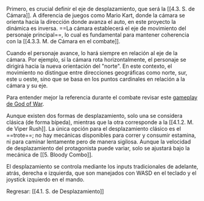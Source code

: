 
Primero, es crucial definir el eje de desplazamiento, que será la [[4.3. S. de Cámara]]. A diferencia de juegos como Mario Kart, donde la cámara se orienta hacia la dirección donde avanza el auto, en este proyecto la dinámica es inversa. ==La cámara establecerá el eje de movimiento del personaje principal==, lo cual es fundamental para mantener coherencia con la [[4.3.3. M. de Cámara en el combate]].

Cuando el personaje avance, lo hará siempre en relación al eje de la cámara. Por ejemplo, si la cámara rota horizontalmente, el personaje se dirigirá hacia la nueva orientación del "norte". En este contexto, el movimiento no distingue entre direcciones geográficas como norte, sur, este u oeste, sino que se basa en los puntos cardinales en relación a la cámara y su eje.

Para entender mejor la referencia durante el combate revisar este [gameplay de God of War](https://youtu.be/BsVrS0Jgig8?si=QWJ7YVEP_cXBU45X).

Aunque existen dos formas de desplazamiento, solo una se considera clásica (de forma bípeda), mientras que la otra corresponde a la [[4.1.2. M. de Viper Rush]]. La única opción para el desplazamiento clásico es el ==trote==; no hay mecánicas disponibles para correr y consumir estamina, ni para caminar lentamente pero de manera sigilosa. Aunque la velocidad de desplazamiento del protagonista puede variar, solo se ajustará bajo la mecánica de [[5. Bloody Combo]].

El desplazamiento se controla mediante los inputs tradicionales de adelante, atrás, derecha e izquierda, que son manejados con WASD en el teclado y el joystick izquierdo en el mando.


Regresar: [[4.1. S. de Desplazamiento]]



